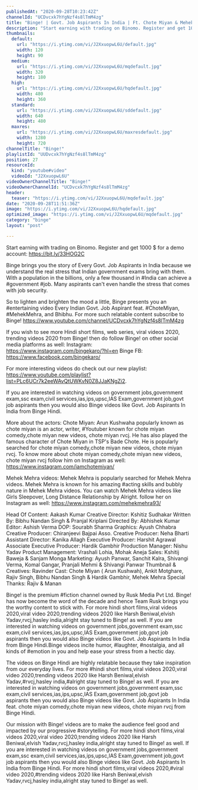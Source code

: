 ```yaml
---
publishedAt: "2020-09-28T10:23:42Z"
channelId: "UCDvcxk7hYgNzf4s8lTmM4zg"
title: "Binge! | Govt. Job Aspirants In India | Ft. Chote Miyan & Mehek Mehra | SSC Railway Special"
description: "Start earning with trading on Binomo. Register and get 1000 $ for a demo account: https://bit.ly/33HOG2C\n\nBinge brings you the story of Every Govt. Job Aspirants in India because we understand the real stress that Indian government exams bring with them. With a population in the billions, only a few thousand in #India can achieve a #government #job. Many aspirants can't even handle the stress that comes with job security.\n\nSo to lighten and brighten the mood a little, Binge presents you an #entertaining video Every Indian Govt. Job Aspirant feat. #ChoteMiyan, #MehekMehra, and Bhibhu. For more such relatable content subscribe to Binge! https://www.youtube.com/channel/UCDvcxk7hYgNzf4s8lTmM4zg\n\nIf you wish to see more Hindi short films, web series, viral videos 2020, trending videos 2020 from Binge! then do follow Binge! on other social media platforms as well:\nInstagram: https://www.instagram.com/bingekaro/?hl=en\nBinge FB: https://www.facebook.com/bingekaro/\n\nFor more interesting videos do check out our new playlist: https://www.youtube.com/playlist?list=PLc6UCr7k2eeWAvQtUWKvN0Z8JJaKNgZi2.\n\nIf you are interested in watching videos on government jobs,government exam,ssc exam,civil services,ias,ips,upsc,IAS Exam,government job,govt job aspirants then you would also Binge videos like Govt. Job Aspirants In India from Binge Hindi.\n\nMore about the actors:\nChote Miyan: Arun Kushwaha popularly known as chote miyan is an actor, writer, #Youtuber known for chote miyan comedy,chote miyan new videos, chote miyan rvcj. He has also played the famous character of Chote Miyan in TSP's Bade Chote. He is popularly searched for chote miyan comedy,chote miyan new videos, chote miyan rvcj. To know more about  chote miyan comedy,chote miyan new videos, chote miyan rvcj follow him on Instagram as well: https://www.instagram.com/iamchotemiyan/\n\nMehek Mehra videos: Mehek Mehra is popularly searched for Mehek Mehra videos. Mehek Mehra is known for his amazing #acting skills and bubbly nature in Mehek Mehra videos. You can watch Mehek Mehra videos like Girls Sleepover, Long Distance Relationship by Alright. follow her on Instagram as well: https://www.instagram.com/mehekmehra93/\n\nHead Of Content: Aakash Kumar\nCreative Director: Kshitiz Sudhakar\nWritten By: Bibhu Nandan Singh & Pranjal Kriplani\nDirected By: Abhishek Kumar\nEditor: Ashish Verma\nDOP: Sourabh Sharma\nGraphics: Ayush Chhabra\nCreative Producer: Chiranjeevi Bajpai\nAsso. Creative Producer: Neha Bharti\nAssistant Director: Kanika Allagh\nExecutive Producer: Harshit Agrawal\nAssociate Executive Producer: Hardik Gambhir\nProduction Manager: Nishu Yadav\nProduct Management: Vrashali Lohia, Mohak Aneja\nSales: Kshitij Baweja & Sanjam Monga\nMarketing:  Ayush Panwar, Sanchit Kalra, Shivangi Verma, Komal Gangar, Pranjali Mehmi & Shivangi Panwar\nThumbnail & Creatives: Ravinder \nCast: Chote Miyan ( Arun Kushwah), Ankit Motghare, Rajiv Singh, Bibhu Nandan Singh & Hardik Gambhir, Mehek Mehra\nSpecial Thanks: Rajiv & Manan\n\nBinge! is the premium #fiction channel owned by Rusk Media Pvt Ltd. Binge! has now become the word of the decade and hence Team Rusk brings you the worthy content to stick with. For more hindi short films,viral videos 2020,viral video 2020,trending videos 2020 like Harsh Beniwal,elvish Yadav,rvcj,hasley india,alright stay tuned to Binge! as well. If you are interested in watching videos on government jobs,government exam,ssc exam,civil services,ias,ips,upsc,IAS Exam,government job,govt job aspirants then you would also Binge videos like Govt. Job Aspirants In India from Binge Hindi.Binge videos incite humor, #laughter, #nostalgia, and all kinds of #emotion in you and help ease your stress from a hectic day.\n\nThe videos on Binge Hindi are highly relatable because they take inspiration from our everyday lives.  For more #hindi short films,viral videos 2020,viral video 2020,trending videos 2020 like Harsh Beniwal,elvish Yadav,#rvcj,hasley india,#alright stay tuned to Binge! as well. If you are interested in watching videos on government jobs,government exam,ssc exam,civil services,ias,ips,upsc,IAS Exam,government job,govt job aspirants then you would also Binge videos like Govt. Job Aspirants In India  feat.  chote miyan comedy,chote miyan new videos, chote miyan rvcj from Binge Hindi.\n\nOur mission with Binge! videos are to make the audience feel good and impacted by our progressive #storytelling. For more hindi short films,viral videos 2020,viral video 2020,trending videos 2020 like Harsh Beniwal,elvish Yadav,rvcj,hasley india,alright stay tuned to Binge! as well.  If you are interested in watching videos on government jobs,government exam,ssc exam,civil services,ias,ips,upsc,IAS Exam,government job,govt job aspirants then you would also Binge videos like Govt. Job Aspirants In India from Binge Hindi. For more hindi short films,viral videos 2020,#viral video 2020,#trending videos 2020 like Harsh Beniwal,elvish Yadav,rvcj,hasley india,alright stay tuned to Binge! as well."
thumbnails:
  default:
    url: "https://i.ytimg.com/vi/J2XxuopwL6U/default.jpg"
    width: 120
    height: 90
  medium:
    url: "https://i.ytimg.com/vi/J2XxuopwL6U/mqdefault.jpg"
    width: 320
    height: 180
  high:
    url: "https://i.ytimg.com/vi/J2XxuopwL6U/hqdefault.jpg"
    width: 480
    height: 360
  standard:
    url: "https://i.ytimg.com/vi/J2XxuopwL6U/sddefault.jpg"
    width: 640
    height: 480
  maxres:
    url: "https://i.ytimg.com/vi/J2XxuopwL6U/maxresdefault.jpg"
    width: 1280
    height: 720
channelTitle: "Binge!"
playlistId: "UUDvcxk7hYgNzf4s8lTmM4zg"
position: 27
resourceId:
  kind: "youtube#video"
  videoId: "J2XxuopwL6U"
videoOwnerChannelTitle: "Binge!"
videoOwnerChannelId: "UCDvcxk7hYgNzf4s8lTmM4zg"
header:
  teaser: "https://i.ytimg.com/vi/J2XxuopwL6U/mqdefault.jpg"
date: "2020-09-28T11:51:36Z"
image: "https://i.ytimg.com/vi/J2XxuopwL6U/hqdefault.jpg"
optimized_image: "https://i.ytimg.com/vi/J2XxuopwL6U/mqdefault.jpg"
category: "binge"
layout: "post"

---
```

Start earning with trading on Binomo. Register and get 1000 $ for a demo account: https://bit.ly/33HOG2C

Binge brings you the story of Every Govt. Job Aspirants in India because we understand the real stress that Indian government exams bring with them. With a population in the billions, only a few thousand in #India can achieve a #government #job. Many aspirants can't even handle the stress that comes with job security.

So to lighten and brighten the mood a little, Binge presents you an #entertaining video Every Indian Govt. Job Aspirant feat. #ChoteMiyan, #MehekMehra, and Bhibhu. For more such relatable content subscribe to Binge! https://www.youtube.com/channel/UCDvcxk7hYgNzf4s8lTmM4zg

If you wish to see more Hindi short films, web series, viral videos 2020, trending videos 2020 from Binge! then do follow Binge! on other social media platforms as well:
Instagram: https://www.instagram.com/bingekaro/?hl=en
Binge FB: https://www.facebook.com/bingekaro/

For more interesting videos do check out our new playlist: https://www.youtube.com/playlist?list=PLc6UCr7k2eeWAvQtUWKvN0Z8JJaKNgZi2.

If you are interested in watching videos on government jobs,government exam,ssc exam,civil services,ias,ips,upsc,IAS Exam,government job,govt job aspirants then you would also Binge videos like Govt. Job Aspirants In India from Binge Hindi.

More about the actors:
Chote Miyan: Arun Kushwaha popularly known as chote miyan is an actor, writer, #Youtuber known for chote miyan comedy,chote miyan new videos, chote miyan rvcj. He has also played the famous character of Chote Miyan in TSP's Bade Chote. He is popularly searched for chote miyan comedy,chote miyan new videos, chote miyan rvcj. To know more about  chote miyan comedy,chote miyan new videos, chote miyan rvcj follow him on Instagram as well: https://www.instagram.com/iamchotemiyan/

Mehek Mehra videos: Mehek Mehra is popularly searched for Mehek Mehra videos. Mehek Mehra is known for his amazing #acting skills and bubbly nature in Mehek Mehra videos. You can watch Mehek Mehra videos like Girls Sleepover, Long Distance Relationship by Alright. follow her on Instagram as well: https://www.instagram.com/mehekmehra93/

Head Of Content: Aakash Kumar
Creative Director: Kshitiz Sudhakar
Written By: Bibhu Nandan Singh & Pranjal Kriplani
Directed By: Abhishek Kumar
Editor: Ashish Verma
DOP: Sourabh Sharma
Graphics: Ayush Chhabra
Creative Producer: Chiranjeevi Bajpai
Asso. Creative Producer: Neha Bharti
Assistant Director: Kanika Allagh
Executive Producer: Harshit Agrawal
Associate Executive Producer: Hardik Gambhir
Production Manager: Nishu Yadav
Product Management: Vrashali Lohia, Mohak Aneja
Sales: Kshitij Baweja & Sanjam Monga
Marketing:  Ayush Panwar, Sanchit Kalra, Shivangi Verma, Komal Gangar, Pranjali Mehmi & Shivangi Panwar
Thumbnail & Creatives: Ravinder 
Cast: Chote Miyan ( Arun Kushwah), Ankit Motghare, Rajiv Singh, Bibhu Nandan Singh & Hardik Gambhir, Mehek Mehra
Special Thanks: Rajiv & Manan

Binge! is the premium #fiction channel owned by Rusk Media Pvt Ltd. Binge! has now become the word of the decade and hence Team Rusk brings you the worthy content to stick with. For more hindi short films,viral videos 2020,viral video 2020,trending videos 2020 like Harsh Beniwal,elvish Yadav,rvcj,hasley india,alright stay tuned to Binge! as well. If you are interested in watching videos on government jobs,government exam,ssc exam,civil services,ias,ips,upsc,IAS Exam,government job,govt job aspirants then you would also Binge videos like Govt. Job Aspirants In India from Binge Hindi.Binge videos incite humor, #laughter, #nostalgia, and all kinds of #emotion in you and help ease your stress from a hectic day.

The videos on Binge Hindi are highly relatable because they take inspiration from our everyday lives.  For more #hindi short films,viral videos 2020,viral video 2020,trending videos 2020 like Harsh Beniwal,elvish Yadav,#rvcj,hasley india,#alright stay tuned to Binge! as well. If you are interested in watching videos on government jobs,government exam,ssc exam,civil services,ias,ips,upsc,IAS Exam,government job,govt job aspirants then you would also Binge videos like Govt. Job Aspirants In India  feat.  chote miyan comedy,chote miyan new videos, chote miyan rvcj from Binge Hindi.

Our mission with Binge! videos are to make the audience feel good and impacted by our progressive #storytelling. For more hindi short films,viral videos 2020,viral video 2020,trending videos 2020 like Harsh Beniwal,elvish Yadav,rvcj,hasley india,alright stay tuned to Binge! as well.  If you are interested in watching videos on government jobs,government exam,ssc exam,civil services,ias,ips,upsc,IAS Exam,government job,govt job aspirants then you would also Binge videos like Govt. Job Aspirants In India from Binge Hindi. For more hindi short films,viral videos 2020,#viral video 2020,#trending videos 2020 like Harsh Beniwal,elvish Yadav,rvcj,hasley india,alright stay tuned to Binge! as well.